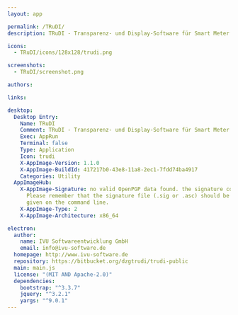 ```yaml
---
layout: app

permalink: /TRuDI/
description: TRuDI - Transparenz- und Display-Software für Smart Meter Gateways

icons:
  - TRuDI/icons/128x128/trudi.png

screenshots:
  - TRuDI/screenshot.png

authors:

links:

desktop:
  Desktop Entry:
    Name: TRuDI
    Comment: TRuDI - Transparenz- und Display-Software für Smart Meter Gateways
    Exec: AppRun
    Terminal: false
    Type: Application
    Icon: trudi
    X-AppImage-Version: 1.1.0
    X-AppImage-BuildId: 417217b0-43e8-11a8-2ec1-7fdd74ba4917
    Categories: Utility
  AppImageHub:
    X-AppImage-Signature: no valid OpenPGP data found. the signature could not be verified.
      Please remember that the signature file (.sig or .asc) should be the first file
      given on the command line.
    X-AppImage-Type: 2
    X-AppImage-Architecture: x86_64

electron:
  author:
    name: IVU Softwareentwicklung GmbH
    email: info@ivu-software.de
  homepage: http://www.ivu-software.de
  repository: https://bitbucket.org/dzgtrudi/trudi-public
  main: main.js
  license: "(MIT AND Apache-2.0)"
  dependencies:
    bootstrap: "^3.3.7"
    jquery: "^3.2.1"
    yargs: "^9.0.1"
---
```

